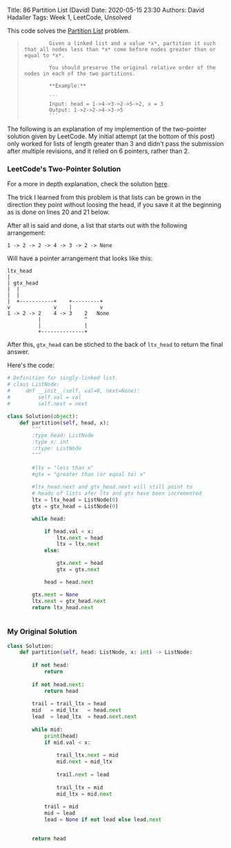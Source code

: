 Title: 86 Partition List (David)
Date: 2020-05-15 23:30
Authors: David Hadaller
Tags: Week 1, LeetCode, Unsolved

This code solves the [Partition List](https://leetcode.com/problems/partition-list/) problem.

>             Given a linked list and a value *x*, partition it such that all nodes less than *x* come before nodes greater than or equal to *x*.
>
>             You should preserve the original relative order of the nodes in each of the two partitions.
>
>             **Example:**
>
>             ```
>             Input: head = 1->4->3->2->5->2, x = 3
>             Output: 1->2->2->4->3->5
>             ```



 The following is an explanation of my implemention of the two-pointer solution given by LeetCode. My initial attempt (at the bottom of this post) only worked for lists of length greater than 3 and didn't pass the submission after multiple revisions, and it relied on 6 pointers, rather than 2.



### LeetCode's Two-Pointer Solution

For a more in depth explanation, check the solution [here](https://leetcode.com/problems/partition-list/solution/).

The trick I learned from this problem is that lists can be grown in the direction they point without loosing the head, if you save it at the beginning as is done on lines 20 and 21 below.

After all is said and done, a list that starts out with the following arrangement:

```
1 -> 2 -> 2 -> 4 -> 3 -> 2 -> None
```

Will have a pointer arrangement that looks like this:

```
ltx_head
|
| gtx_head
|  |
|  |
|  +-----------+    +---------+
v              v    |         v
1 -> 2 -> 2    4 -> 3    2   None
          |              ^
          |              |
          +--------------+
```

After this, `gtx_head` can be stiched to the back of `ltx_head` to return the final answer.



Here's the code:


```python
# Definition for singly-linked list.
# class ListNode:
#     def __init__(self, val=0, next=None):
#         self.val = val
#         self.next = next

class Solution(object):
    def partition(self, head, x):
        """
        :type head: ListNode
        :type x: int
        :rtype: ListNode
        """
        
        #ltx = "less than x"
        #gtx = "greater than (or equal to) x"
				
        #ltx_head.next and gtx_head.next will still point to 
        # heads of lists afer ltx and gtx have been incremented
        ltx = ltx_head = ListNode(0) 
        gtx = gtx_head = ListNode(0)

        while head:

            if head.val < x:
                ltx.next = head
                ltx = ltx.next
            else:

                gtx.next = head
                gtx = gtx.next

            head = head.next

        gtx.next = None
        ltx.next = gtx_head.next
        return ltx_head.next                 
                
```



### My Original Solution

```python
class Solution:
    def partition(self, head: ListNode, x: int) -> ListNode:
        
        if not head:
            return
        
        if not head.next:
            return head
        
        trail = trail_ltx = head
        mid   = mid_ltx   = head.next
        lead  = lead_ltx  = head.next.next
        
        while mid:
            print(head)
            if mid.val < x:
                
                trail_ltx.next = mid
                mid.next = mid_ltx
                
                trail.next = lead
                
                trail_ltx = mid
                mid_ltx = mid.next
                
            trail = mid
            mid = lead
            lead = None if not lead else lead.next
            

        return head
```